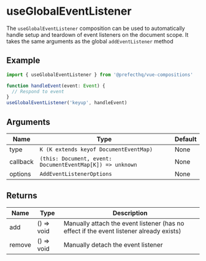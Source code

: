 # useGlobalEventListener
The `useGlobalEventListener` composition can be used to automatically handle setup and teardown of event listeners on the document scope. It takes the same arguments as the global `addEventListener` method

## Example
```typescript
import { useGlobalEventListener } from '@prefecthq/vue-compositions'

function handleEvent(event: Event) {
  // Respond to event
}
useGlobalEventListener('keyup', handleEvent)
```

## Arguments
| Name      | Type                                                      | Default   |
|-----------|-----------------------------------------------------------|-----------|
| type      | `K (K extends keyof DocumentEventMap)`                    | None      |
| callback  | `(this: Document, event: DocumentEventMap[K]) => unknown` | None      |
| options   | `AddEventListenerOptions`                                 | None      |

## Returns
| Name   | Type        | Description                                       |
|--------|-------------|---------------------------------------------------|
| add    | () => void  | Manually attach the event listener (has no effect if the event listener already exists) |
| remove | () => void  | Manually detach the event listener                |